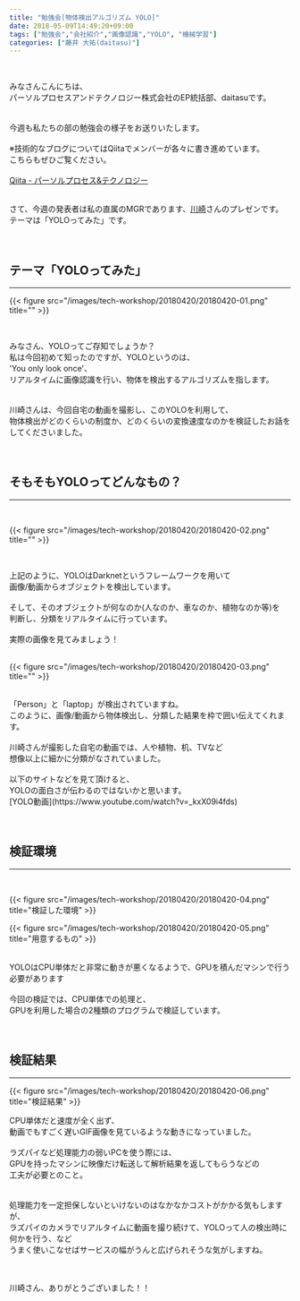 ```yaml
---
title: "勉強会[物体検出アルゴリズム YOLO]"
date: 2018-05-09T14:49:20+09:00
tags: ["勉強会","会社紹介","画像認識","YOLO", "機械学習"]
categories: ["藤井 大祐(daitasu)"]
---
```


<br>

みなさんこんにちは、<br>
パーソルプロセスアンドテクノロジー株式会社のEP統括部、daitasuです。<br><br>
<br>
今週も私たちの部の勉強会の様子をお送りいたします。<br>
<br>
※技術的なブログについてはQiitaでメンバーが各々に書き進めています。<br>
こちらもぜひご覧ください。<br>
<br>
[Qiita - パーソルプロセス&テクノロジー](https://qiita.com/organizations/persol-pt)<br>
<br>

さて、今週の発表者は私の直属のMGRであります、[川崎](https://persol-pt.github.io/categories/%E5%B7%9D%E5%B4%8E-%E5%8D%93%E6%BA%80/)さんのプレゼンです。<br>
テーマは「YOLOってみた」です。<br>
<br>
<br>

## テーマ「YOLOってみた」
---

{{< figure src="/images/tech-workshop/20180420/20180420-01.png" title="" >}}<br>

<br>

みなさん、YOLOってご存知でしょうか？<br>
私は今回初めて知ったのですが、YOLOというのは、<br>
'You only look once'、<br>
リアルタイムに画像認識を行い、物体を検出するアルゴリズムを指します。<br>
<br>
<br>
川崎さんは、今回自宅の動画を撮影し、このYOLOを利用して、<br>
物体検出がどのくらいの制度か、どのくらいの変換速度なのかを検証したお話を<br>
してくださいました。<br>
<br>
<br>

## そもそもYOLOってどんなもの？
---
<br>

{{< figure src="/images/tech-workshop/20180420/20180420-02.png" title="" >}}<br>

<br>

上記のように、YOLOはDarknetというフレームワークを用いて<br>
画像/動画からオブジェクトを検出しています。<br>
<br>
そして、そのオブジェクトが何なのか(人なのか、車なのか、植物なのか等)を<br>
判断し、分類をリアルタイムに行っています。<br>
<br>
実際の画像を見てみましょう！<br>
<br>

{{< figure src="/images/tech-workshop/20180420/20180420-03.png" title="" >}}<br>

<br>
「Person」と「laptop」が検出されていますね。<br>
このように、画像/動画から物体検出し、分類した結果を枠で囲い伝えてくれます。<br>
<br>
川崎さんが撮影した自宅の動画では、人や植物、机、TVなど<br>
想像以上に細かに分類がなされていました。<br>
<br>
以下のサイトなどを見て頂けると、<br>
YOLOの面白さが伝わるのではないかと思います。<br>
[YOLO動画](https://www.youtube.com/watch?v=_kxX09i4fds)
<br>
<br>
<br>

## 検証環境
---
<br>

{{< figure src="/images/tech-workshop/20180420/20180420-04.png" title="検証した環境" >}}<br>

{{< figure src="/images/tech-workshop/20180420/20180420-05.png" title="用意するもの" >}}<br>

<br>
YOLOはCPU単体だと非常に動きが悪くなるようで、GPUを積んだマシンで行う必要があります<br>
<br>
今回の検証では、CPU単体での処理と、<br>
GPUを利用した場合の2種類のプログラムで検証しています。<br>
<br><br>

## 検証結果
---

{{< figure src="/images/tech-workshop/20180420/20180420-06.png" title="検証結果" >}}<br>

CPU単体だと速度が全く出ず、<br>
動画でもすごく遅いGIF画像を見ているような動きになっていました。<br>
<br>
ラズパイなど処理能力の弱いPCを使う際には、<br>
GPUを持ったマシンに映像だけ転送して解析結果を返してもらうなどの<br>
工夫が必要とのこと。<br>
<br>
<br>
処理能力を一定担保しないといけないのはなかなかコストがかかる気もしますが、<br>
ラズパイのカメラでリアルタイムに動画を撮り続けて、YOLOって人の検出時に何かを行う、など<br>
うまく使いこなせばサービスの幅がうんと広げられそうな気がしますね。<br>
<br>
<br>

川崎さん、ありがとうございました！！<br>

<br><br><br>